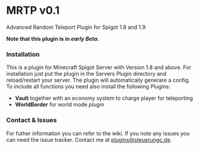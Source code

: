 # MRTP v0.1
Advanced Random Teleport Plugin for Spigot 1.8 and 1.9

**Note that this plugin is in _early Beta_.**

### Installation
This is a plugin for Minecraft Spigot Server with Version 1.8 and above.
For installation just put the plugin in the Servers Plugin directory and reload/restart your server. The plugin will automatically generare a config.
To include all functions you need also install the following Plugins:
- **Vault** together with an economy system to charge player for teleporting
- **WorldBorder** for world mode _plugin_

### Contact & Issues
For futher information you can refer to the wiki. If you note any issues you can need the issue tracker. 
Contact me at [plugins@steuerungc.de](mailto:plugins@steuerungc.de). 
